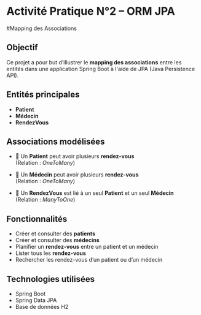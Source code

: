 # Activité Pratique N°2 – ORM JPA
#Mapping des Associations

## Objectif

Ce projet a pour but d’illustrer le **mapping des associations** entre les entités dans une application Spring Boot à l'aide de JPA (Java Persistence API).

## Entités principales

- **Patient**
- **Médecin**
- **RendezVous**

## Associations modélisées

- 🔗 Un **Patient** peut avoir plusieurs **rendez-vous**  
  (Relation : *OneToMany*)

- 🔗 Un **Médecin** peut avoir plusieurs **rendez-vous**  
  (Relation : *OneToMany*)

- 🔗 Un **RendezVous** est lié à un seul **Patient** et un seul **Médecin**  
  (Relation : *ManyToOne*)

## Fonctionnalités

- Créer et consulter des **patients**
- Créer et consulter des **médecins**
- Planifier un **rendez-vous** entre un patient et un médecin
- Lister tous les **rendez-vous**
- Rechercher les rendez-vous d’un patient ou d’un médecin

## Technologies utilisées

- Spring Boot
- Spring Data JPA
- Base de données H2
